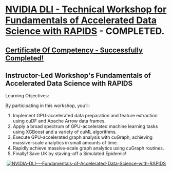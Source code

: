 # [NVIDIA DLI - Technical Workshop for Fundamentals of Accelerated Data Science with RAPIDS](https://www.nvidia.com/en-us/training/instructor-led-workshops/fundamentals-of-accelerated-data-science/) - COMPLETED.
## [Certificate Of Competency - Successfully Completed!](https://learn.next.courses.nvidia.com/certificates/57ca45fb64524175b574af4fafa21e11)

## Instructor-Led Workshop's Fundamentals of Accelerated Data Science with RAPIDS

Learning Objectives:

By participating in this workshop, you’ll:

1. Implement GPU-accelerated data preparation and feature extraction using cuDF and Apache Arrow data frames.
2. Apply a broad spectrum of GPU-accelerated machine learning tasks using XGBoost and a variety of cuML algorithms.
3. Execute GPU-accelerated graph analysis with cuGraph, achieving massive-scale analytics in small amounts of time.
4. Rapidly achieve massive-scale graph analytics using cuGraph routines.
5. Finally! Save UK by staving-off a Simulated Epidemic!

<p style="text-align:center">
    <a href="https://learn.next.courses.nvidia.com/certificates/57ca45fb64524175b574af4fafa21e11" target="_blank">
    <img src="https://github.com/erwinpasia/NVIDIA-DLI-Technical-Workshop-for-Fundamentals-of-Accelerated-Data-Science-with-RAPIDS/blob/main/images/Fundamentals_Of_Accelerated_Data_Science_with_RAPIDS.png" alt="NVIDIA-DLI---Fundamentals-of-Accelerated-Data-Science-with-RAPIDS"  />
    </a>
</p>
